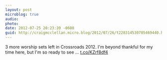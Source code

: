 ```yaml
---
layout: post
microblog: true
audio: 
photo: 
date: 2012-07-25 20:23:20 -0600
guid: http://craigmcclellan.micro.blog/2012/07/26/t228314530705469440.html
---
```

3 more worship sets left in Crossroads 2012.
I'm beyond thankful for my time here, but I'm so ready to see ... [t.co/KZrf8df4](http://t.co/KZrf8df4)
